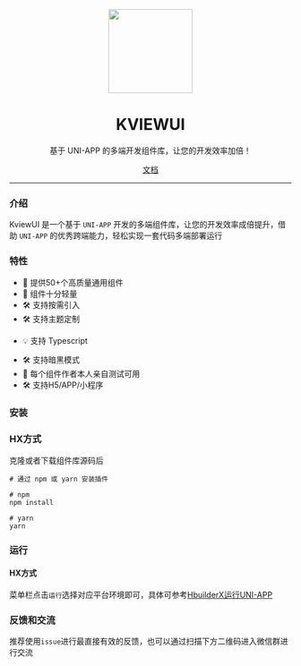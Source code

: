 
<div align="center">
  <a href="https://cn.kviewui.com">
    <img src="https://cn.kviewui.com/logo/kviewui-small2x.png" width="150">
  </a>
  <h1>KVIEWUI</h1>
  <p>基于 UNI-APP 的多端开发组件库，让您的开发效率加倍！</p>
  <p>
    <a href="https://cn.kviewui.com">文档</a>
  </p>
</div>

---

### 介绍

KviewUI 是一个基于 `UNI-APP` 开发的多端组件库，让您的开发效率成倍提升，借助 `UNI-APP` 的优秀跨端能力，轻松实现一套代码多端部署运行

### 特性
- 🚀 提供50+个高质量通用组件 
- 🚀 组件十分轻量
- 🛠️ 支持按需引入
- 🛠️ 支持主题定制
<!-- - 🌍 支持国际化 -->
<!-- - 💡 支持 webstorm，vscode 组件属性高亮 -->
<!-- - 💪 支持 SSR -->
- 💡 支持 Typescript 
<!-- - 💪 确保90%以上单元测试覆盖率，提供稳定性保证 -->
- 🛠️ 支持暗黑模式
- 💪 每个组件作者本人亲自测试可用
- 🛠️ 支持H5/APP/小程序

### 安装

### HX方式
克隆或者下载组件库源码后
```shell
# 通过 npm 或 yarn 安装插件

# npm
npm install

# yarn
yarn

```

### 运行

#### HX方式
菜单栏点击`运行`选择对应平台环境即可，具体可参考[HbuilderX运行UNI-APP](https://uniapp.dcloud.net.cn/quickstart-hx.html#%E8%BF%90%E8%A1%8Cuni-app)


### 反馈和交流

推荐使用`issue`进行最直接有效的反馈，也可以通过扫描下方二维码进入微信群进行交流
